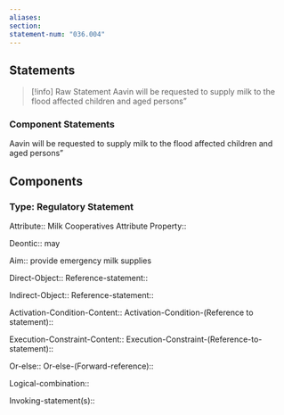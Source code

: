 ```yaml
---
aliases: 
section: 
statement-num: "036.004"
---
```

## Statements 
> [!info] Raw Statement
> Aavin will be requested to supply milk to the flood affected children and aged persons” 
> 

### Component Statements
Aavin will be requested to supply milk to the flood affected children and aged persons” 
## Components
### Type: Regulatory Statement
Attribute:: Milk Cooperatives
	Attribute Property::

Deontic:: may

Aim:: provide emergency milk supplies

Direct-Object::
	Reference-statement::

Indirect-Object::
	Reference-statement::

Activation-Condition-Content::
	Activation-Condition-(Reference to statement)::

Execution-Constraint-Content::
	Execution-Constraint-(Reference-to-statement)::

Or-else::
	Or-else-(Forward-reference)::

Logical-combination::

Invoking-statement(s)::